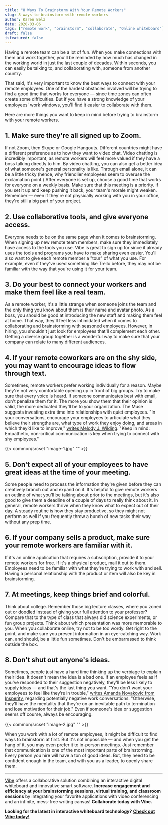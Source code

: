 ```yaml
---
title: "8 Ways To Brainstorm With Your Remote Workers"
slug: 8-ways-to-brainstorm-with-remote-workers
author: Karen Belz
date: 2020-03-06
tags: ["remote work", "brainstorm", "collaborate", "Online whiteboard"]
draft: false
isfeatured: false
---
```




Having a remote team can be a lot of fun. When you make connections with them and work together, you'll be reminded by how much has changed in the working world in just the last couple of decades. Within seconds, you can easily be talking to, and collaborating with, someone from another country.

That said, it's very important to know the best ways to connect with your remote employees. One of the hardest obstacles involved will be trying to find a good time that works for everyone — since time zones can often create some difficulties. But if you have a strong knowledge of your employees' work windows, you'll find it easier to collaborate with them.

Here are more things you want to keep in mind before trying to brainstorm with your remote workers.


## 1. Make sure they're all signed up to Zoom. 

If not Zoom, then Skype or Google Hangouts. Different countries might have a different preference as to how they want to video chat. Video chatting is incredibly important, as remote workers will feel more valued if they have a boss talking directly to him. By video chatting, you can also get a better idea of what someone's general personality is like. Through email alone, it can be a little tricky (hence, why friendlier employees seem to overuse the exclamation point.) After everyone is set up, choose a good time that works for everyone on a weekly basis. Make sure that this meeting is a priority. If you set it up and keep pushing it back, your team's morale might weaken. Remember — even if they're not physically working with you in your office, they're still a big part of your project.


## 2. Use collaborative tools, and give everyone access. 

Everyone needs to be on the same page when it comes to brainstorming. When signing up new remote team members, make sure they immediately have access to the tools you use. Vibe is great to sign up for since it already uses the tools and programs you have to make sharing even easier. You'll also want to give each remote member a "tour" of what you use. For example, even if they've used something like Trello before, they may not be familiar with the way that you're using it for your team. 


## 3. Do your best to connect your workers and make them feel like a real team. 

As a remote worker, it's a little strange when someone joins the team and the only thing you know about them is their name and avatar photo. As a boss, you should be good at introducing the new staff and making them feel at home. That way, they'll feel less intimidated when it comes to collaborating and brainstorming with seasoned employees. However, in hiring, you shouldn't just look for employees that'll complement each other. Getting a diverse group together is a wonderful way to make sure that your company can relate to many different audiences.


## 4. If your remote coworkers are on the shy side, you may want to encourage ideas to flow through text. 

Sometimes, remote workers prefer working individually for a reason. Maybe they're not very comfortable opening up in front of big groups. Try to make sure that every voice is heard. If someone communicates best with email, don't penalize them for it. The more you show them that their opinion is valid, the more dedicated they'll be to your organization. The Muse suggests investing extra time into relationships with quiet employees. "In your conversations, encourage your employees to articulate what they believe their strengths are, what type of work they enjoy doing, and areas in which they’d like to improve," [writes Melody J. Wilding](https://www.themuse.com/advice/how-to-manage-a-shy-employee).  "Keep in mind: Empathetic, non-critical communication is key when trying to connect with shy employees."


{{< common/srcset "image-1.jpg" "" >}}



## 5. Don't expect all of your employees to have great ideas at the time of your meeting. 

Some people need to process the information they're given before they can creatively branch out and expand on it. It's helpful to give remote workers an outline of what you'll be talking about prior to the meetings, but it's also good to give them a deadline of a couple of days to really think about it. In general, remote workers thrive when they know what to expect out of their day. A steady routine is how they stay productive, so they might not perform as well if you frequently throw a bunch of new tasks their way without any prep time.


## 6. If your company sells a product, make sure your remote workers are familiar with it. 

If it's an online application that requires a subscription, provide it to your remote workers for free. If it's a physical product, mail it out to them. Employees need to be familiar with what they're trying to work with and sell. Having a personal relationship with the product or item will also be key in brainstorming. 



## 7. At meetings, keep things brief and colorful. 

Think about college. Remember those big lecture classes, where you zoned out or doodled instead of giving your full attention to your professor? Compare that to the type of class that always did science experiments, or fun group projects. Think about which presentation was more memorable to you. When you collaborate online, try not to be too wordy. Get right to the point, and make sure you present information in an eye-catching way. Work can, and should, be a little fun sometimes. Don't be embarrassed to think outside the box. 


## 8. Don't shut out anyone's ideas. 

Sometimes, people just have a hard time thinking up the verbiage to explain their idea. It doesn't mean the idea is a bad one. If an employee feels as if you've responded to their suggestion negatively, they'll be less likely to supply ideas — and that's the last thing you want. "You don’t want your employees to feel like they’re in trouble," [writes Amanda Novakovic from Insperity](https://www.insperity.com/blog/difficult-conversations-with-employees/), regarding potentially negative work conversations. "Otherwise, they’ll have the mentality that they’re on an inevitable path to termination and lose motivation for their job." Even if someone's idea or suggestion seems off course, always be encouraging. 


{{< common/srcset "image-2.jpg" "" >}}


When you work with a lot of remote employees, it might be difficult to find ways to brainstorm at first. But it's not impossible — and when you get the hang of it, you may even prefer it to in-person meetings. Just remember that communication is one of the most important parts of brainstorming. Every person you hire will have a ton of good ideas. But, they need to be confident enough in the team, and with you as a leader, to openly share them. 



----------

[Vibe](https://vibe.us/) offers a collaborative solution combining an interactive digital whiteboard and innovative smart software. **Increase engagement and efficiency at your brainstorming sessions, virtual training, and classroom sessions** by integrating your favorite applications with video conferencing and an infinite, mess-free writing canvas! **Collaborate today with Vibe.**

**Looking for the latest in interactive whiteboard technology?** [**Check out Vibe today!**](https://vibe.us/order/)
